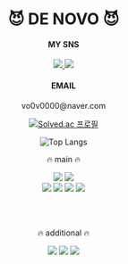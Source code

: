 
 
 
<div align='center'>
    
  # 😈 DE NOVO 😈
 
  
 
 
 
  #### MY SNS
  <a href='https://www.instagram.com/de_novo_life/'>
    <img src="https://img.shields.io/badge/de_novo_life-000000?style=flat&logo=Instagram&logoColor=white">
  </a>
  <a href='https://www.facebook.com/profile.php?id=100004864211227'>
    <img src="https://img.shields.io/badge/Facebook-000000?style=flat&logo=Facebook&logoColor=white">
  </a>
  
  #### EMAIL
  <p>vo0v0000@naver.com</p>
  
  [![Solved.ac 프로필](http://mazassumnida.wtf/api/generate_badge?boj=vo0v0000)](https://solved.ac/vo0v0000)
 
  ![Top Langs](https://github-readme-stats.vercel.app/api/top-langs/?username=de-novo&layout=compact&theme=dark)
  
  
  🔥 main 🔥 
  
  <img src="https://img.shields.io/badge/JAVASCRIPT-000000?style=for-the-badge&logo=Javascript&logoColor=white">
  <img src="https://img.shields.io/badge/PYTHON-000000?style=for-the-badge&logo=Python&logoColor=white">
  <br/>
  <img src="https://img.shields.io/badge/NodeJS-000000?style=for-the-badge&logo=Node.js&logoColor=white">
  <img src="https://img.shields.io/badge/NGINX-000000?style=for-the-badge&logo=NGINX&logoColor=white">
  <img src="https://img.shields.io/badge/AWS-000000?style=for-the-badge&logo=Amazon AWS&logoColor=white">
  <img src="https://img.shields.io/badge/MYSQL-000000?style=for-the-badge&logo=MYSQL&logoColor=white">
  
  <br/><br/>
  
  🔥 additional 🔥
  
  <img src="https://img.shields.io/badge/HTML5-000000?style=for-the-badge&logo=HTML5&logoColor=white">
  <img src="https://img.shields.io/badge/CSS3-000000?style=for-the-badge&logo=CSS3&logoColor=white">
  <img src="https://img.shields.io/badge/REACT-000000?style=for-the-badge&logo=React&logoColor=white">



</div>
